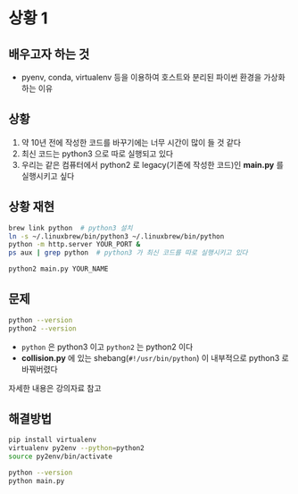 # 상황 1

## 배우고자 하는 것

- pyenv, conda, virtualenv 등을 이용하여 호스트와 분리된 파이썬 환경을 가상화하는 이유

## 상황

1. 약 10년 전에 작성한 코드를 바꾸기에는 너무 시간이 많이 들 것 같다
2. 최신 코드는 python3 으로 따로 실행되고 있다
3. 우리는 같은 컴퓨터에서 python2 로 legacy(기존에 작성한 코드)인 **main.py** 를 실행시키고 싶다

## 상황 재현 

```bash
brew link python  # python3 설치
ln -s ~/.linuxbrew/bin/python3 ~/.linuxbrew/bin/python
python -m http.server YOUR_PORT &
ps aux | grep python  # python3 가 최신 코드를 따로 실행시키고 있다

python2 main.py YOUR_NAME
```

## 문제

```bash
python --version
python2 --version
```

- `python` 은 python3 이고 `python2` 는 python2 이다
- **collision.py** 에 있는 shebang(`#!/usr/bin/python`) 이 내부적으로 python3 로 바꿔버렸다

자세한 내용은 강의자료 참고

## 해결방법

```bash
pip install virtualenv
virtualenv py2env --python=python2
source py2env/bin/activate

python --version
python main.py
```
